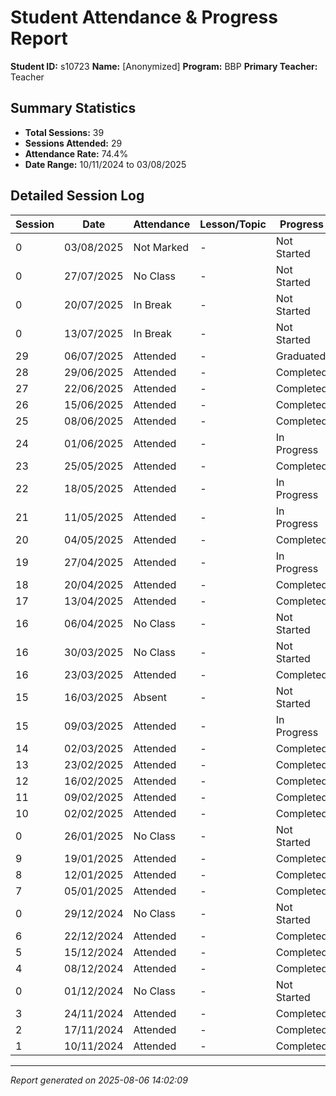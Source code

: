 # Student Attendance & Progress Report

**Student ID:** s10723
**Name:** [Anonymized]
**Program:** BBP
**Primary Teacher:** Teacher

## Summary Statistics
- **Total Sessions:** 39
- **Sessions Attended:** 29
- **Attendance Rate:** 74.4%
- **Date Range:** 10/11/2024 to 03/08/2025

## Detailed Session Log

| Session | Date | Attendance | Lesson/Topic | Progress |
|---------|------|------------|--------------|----------|
| 0 | 03/08/2025 | Not Marked | - | Not Started |
| 0 | 27/07/2025 | No Class | - | Not Started |
| 0 | 20/07/2025 | In Break | - | Not Started |
| 0 | 13/07/2025 | In Break | - | Not Started |
| 29 | 06/07/2025 | Attended | - | Graduated |
| 28 | 29/06/2025 | Attended | - | Completed |
| 27 | 22/06/2025 | Attended | - | Completed |
| 26 | 15/06/2025 | Attended | - | Completed |
| 25 | 08/06/2025 | Attended | - | Completed |
| 24 | 01/06/2025 | Attended | - | In Progress |
| 23 | 25/05/2025 | Attended | - | Completed |
| 22 | 18/05/2025 | Attended | - | In Progress |
| 21 | 11/05/2025 | Attended | - | In Progress |
| 20 | 04/05/2025 | Attended | - | Completed |
| 19 | 27/04/2025 | Attended | - | In Progress |
| 18 | 20/04/2025 | Attended | - | Completed |
| 17 | 13/04/2025 | Attended | - | Completed |
| 16 | 06/04/2025 | No Class | - | Not Started |
| 16 | 30/03/2025 | No Class | - | Not Started |
| 16 | 23/03/2025 | Attended | - | Completed |
| 15 | 16/03/2025 | Absent | - | Not Started |
| 15 | 09/03/2025 | Attended | - | In Progress |
| 14 | 02/03/2025 | Attended | - | Completed |
| 13 | 23/02/2025 | Attended | - | Completed |
| 12 | 16/02/2025 | Attended | - | Completed |
| 11 | 09/02/2025 | Attended | - | Completed |
| 10 | 02/02/2025 | Attended | - | Completed |
| 0 | 26/01/2025 | No Class | - | Not Started |
| 9 | 19/01/2025 | Attended | - | Completed |
| 8 | 12/01/2025 | Attended | - | Completed |
| 7 | 05/01/2025 | Attended | - | Completed |
| 0 | 29/12/2024 | No Class | - | Not Started |
| 6 | 22/12/2024 | Attended | - | Completed |
| 5 | 15/12/2024 | Attended | - | Completed |
| 4 | 08/12/2024 | Attended | - | Completed |
| 0 | 01/12/2024 | No Class | - | Not Started |
| 3 | 24/11/2024 | Attended | - | Completed |
| 2 | 17/11/2024 | Attended | - | Completed |
| 1 | 10/11/2024 | Attended | - | Completed |

---
*Report generated on 2025-08-06 14:02:09*